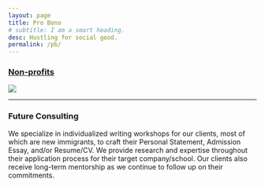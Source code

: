 ```yaml
---
layout: page
title: Pro Bono
# subtitle: I am a smart heading.
desc: Hustling for social good.
permalink: /pb/
---
```


<div class="pretty-links">

<div class="lead lead-about">

    
### [Non-profits](https://www.catchafire.org/profiles/1474308/)<br>
<img src="{{ site.baseurl }}/assets/img/git.catchafire.png"/>


<!-- {::nomarkdown} 
<figure class="site-profile">
    <img src="{{ site.baseurl }}/assets/img/profile.png">
</figure>
{:/} -->

<br>

---


### Future Consulting
We specialize in individualized writing workshops for our clients, most of which are new immigrants, to craft their Personal Statement, Admission Essay, and/or Resume/CV. We provide research and expertise throughout their application process for their target company/school. Our clients also receive long-term mentorship as we continue to follow up on their commitments. 
</div>    
 
